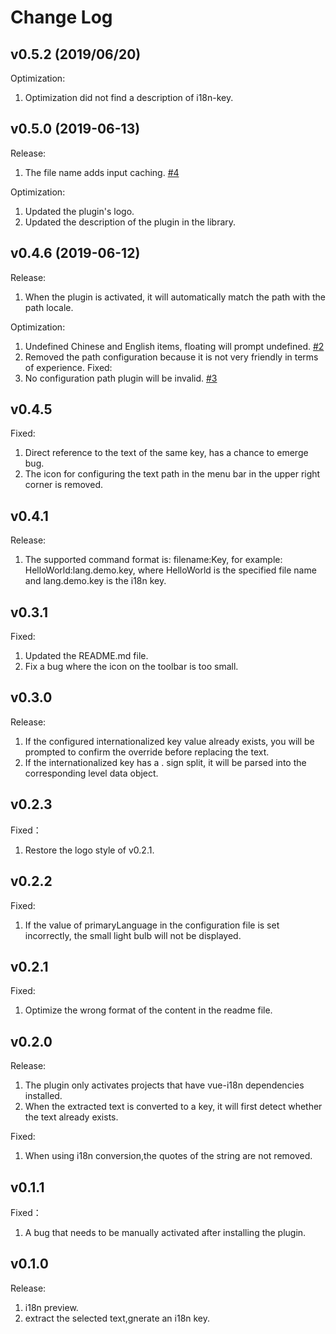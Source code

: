 # Change Log

## v0.5.2 (2019/06/20)
Optimization:
1. Optimization did not find a description of i18n-key.

## v0.5.0 (2019-06-13)
Release:
1. The file name adds input caching. [#4](https://github.com/pfzhengd/vue-i18n-manage/issues/4)

Optimization:
1. Updated the plugin's logo.
2. Updated the description of the plugin in the library.

## v0.4.6 (2019-06-12)
Release:
1. When the plugin is activated, it will automatically match the path with the path locale.

Optimization:
1. Undefined Chinese and English items, floating will prompt undefined. [#2](https://github.com/pfzhengd/vue-i18n-manage/issues/2)
2. Removed the path configuration because it is not very friendly in terms of experience.
Fixed:
1.  No configuration path plugin will be invalid. [#3](https://github.com/pfzhengd/vue-i18n-manage/issues/3)

## v0.4.5
Fixed:
1. Direct reference to the text of the same key, has a chance to emerge bug.
2. The icon for configuring the text path in the menu bar in the upper right corner is removed.

## v0.4.1
Release:
1. The supported command format is: filename:Key, for example: HelloWorld:lang.demo.key, where HelloWorld is the specified file name and lang.demo.key is the i18n key.

## v0.3.1
Fixed:
1. Updated the README.md file.
2. Fix a bug where the icon on the toolbar is too small.

## v0.3.0  
Release:  
1. If the configured internationalized key value already exists, you will be prompted to confirm the override before replacing the text.
2. If the internationalized key has a . sign split, it will be parsed into the corresponding level data object.

## v0.2.3
Fixed：
1. Restore the logo style of v0.2.1.

## v0.2.2
Fixed:
1. If the value of primaryLanguage in the configuration file is set incorrectly, the small light bulb will not be displayed.

## v0.2.1
Fixed:
1. Optimize the wrong format of the content in the readme file.

## v0.2.0
Release:
1. The plugin only activates projects that have vue-i18n dependencies installed.
2. When the extracted text is converted to a key, it will first detect whether the text already exists.

Fixed:
1. When using i18n conversion,the quotes of the string are not removed.

## v0.1.1
Fixed：  
1. A bug that needs to be manually activated after installing the plugin.

## v0.1.0  
Release:  
1. i18n preview.   
2. extract the selected text,gnerate an i18n key.